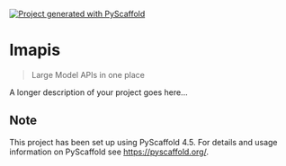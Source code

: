 <!-- These are examples of badges you might want to add to your README:
     please update the URLs accordingly

[![ReadTheDocs](https://readthedocs.org/projects/lm-apis/badge/?version=latest)](https://lm-apis.readthedocs.io/en/stable/)
[![PyPI-Server](https://img.shields.io/pypi/v/lm-apis.svg)](https://pypi.org/project/lm-apis/)
[![Conda-Forge](https://img.shields.io/conda/vn/conda-forge/lm-apis.svg)](https://anaconda.org/conda-forge/lm-apis)
[![Monthly Downloads](https://pepy.tech/badge/lm-apis/month)](https://pepy.tech/project/lm-apis)
-->

[![Project generated with PyScaffold](https://img.shields.io/badge/-PyScaffold-005CA0?logo=pyscaffold)](https://pyscaffold.org/)

# lmapis

> Large Model APIs in one place

A longer description of your project goes here...


<!-- pyscaffold-notes -->

## Note

This project has been set up using PyScaffold 4.5. For details and usage
information on PyScaffold see https://pyscaffold.org/.
